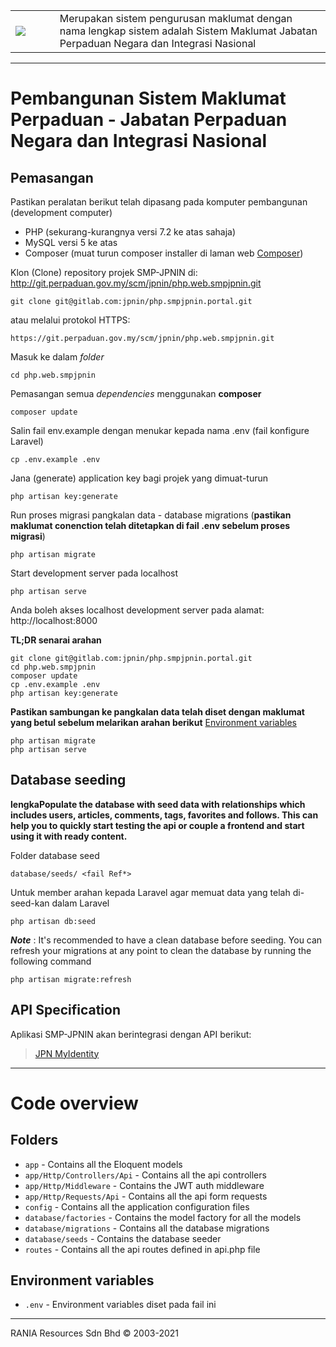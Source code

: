 <table>
<td width=100>
<img src='https://www.malaysia.gov.my/media/uploads/c9558a31-7723-4558-9fee-f69baca119ff.png'/>
</td>
<td width=800>
Merupakan sistem pengurusan maklumat dengan nama lengkap sistem adalah Sistem Maklumat Jabatan Perpaduan Negara dan Integrasi Nasional
</td>
</table>

----------

# Pembangunan Sistem Maklumat Perpaduan - Jabatan Perpaduan Negara dan Integrasi Nasional

## Pemasangan

Pastikan peralatan berikut telah dipasang pada komputer pembangunan (development computer)

*  PHP (sekurang-kurangnya versi 7.2 ke atas sahaja)
*  MySQL versi 5 ke atas
*  Composer (muat turun composer installer di laman web [Composer](https://getcomposer.org/))


Klon (Clone) repository projek SMP-JPNIN di: http://git.perpaduan.gov.my/scm/jpnin/php.web.smpjpnin.git

    git clone git@gitlab.com:jpnin/php.smpjpnin.portal.git

atau melalui protokol HTTPS:

    https://git.perpaduan.gov.my/scm/jpnin/php.web.smpjpnin.git
    
Masuk ke dalam *folder*

    cd php.web.smpjpnin

Pemasangan semua *dependencies* menggunakan **composer**

    composer update

Salin fail env.example dengan menukar kepada nama .env (fail konfigure Laravel)

    cp .env.example .env

Jana (generate) application key bagi projek yang dimuat-turun

    php artisan key:generate

Run proses migrasi pangkalan data - database migrations (**pastikan maklumat conenction telah ditetapkan di fail .env sebelum proses migrasi**)

    php artisan migrate

Start development server pada localhost

    php artisan serve

Anda boleh akses localhost development server pada alamat: http://localhost:8000

**TL;DR senarai arahan**

    git clone git@gitlab.com:jpnin/php.smpjpnin.portal.git
    cd php.web.smpjpnin
    composer update
    cp .env.example .env
    php artisan key:generate
    
**Pastikan sambungan ke pangkalan data telah diset dengan maklumat yang betul sebelum melarikan arahan berikut** [Environment variables](#environment-variables)

    php artisan migrate
    php artisan serve

## Database seeding

**lengkaPopulate the database with seed data with relationships which includes users, articles, comments, tags, favorites and follows. This can help you to quickly start testing the api or couple a frontend and start using it with ready content.**

Folder database seed

    database/seeds/ <fail Ref*>

Untuk member arahan kepada Laravel agar memuat data yang telah di-seed-kan dalam Laravel

    php artisan db:seed

***Note*** : It's recommended to have a clean database before seeding. You can refresh your migrations at any point to clean the database by running the following command

    php artisan migrate:refresh

## API Specification

Aplikasi SMP-JPNIN akan berintegrasi dengan API berikut:

> [JPN MyIdentity](https://www.myidentity.gov.my/)


----------

# Code overview

## Folders

- `app` - Contains all the Eloquent models
- `app/Http/Controllers/Api` - Contains all the api controllers
- `app/Http/Middleware` - Contains the JWT auth middleware
- `app/Http/Requests/Api` - Contains all the api form requests
- `config` - Contains all the application configuration files
- `database/factories` - Contains the model factory for all the models
- `database/migrations` - Contains all the database migrations
- `database/seeds` - Contains the database seeder
- `routes` - Contains all the api routes defined in api.php file

## Environment variables

- `.env` - Environment variables diset pada fail ini

----------

RANIA Resources Sdn Bhd :copyright: 2003-2021
